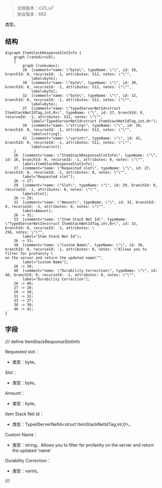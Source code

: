 # <!-- md:samp ItemStackResponseSlotInfo -->

> 文档版本：r/20_u7<br/>协议版本：662

<!-- md:samp ItemStackResponseSlotInfo -->类型。

## 结构

```viz
digraph ItemStackResponseSlotInfo {
	graph [rankdir=LR];
	{
		graph [rank=max];
		28	[comment="name: \"byte\", typeName: \"\", id: 28, branchId: 0, recurseId: -1, attributes: 512, notes: \"\"",
			label=byte];
		30	[comment="name: \"byte\", typeName: \"\", id: 30, branchId: 0, recurseId: -1, attributes: 512, notes: \"\"",
			label=byte];
		32	[comment="name: \"byte\", typeName: \"\", id: 32, branchId: 0, recurseId: -1, attributes: 512, notes: \"\"",
			label=byte];
		37	[comment="name: \"TypedServerNetId<struct ItemStackNetIdTag,int,0>\", typeName: \"\", id: 37, branchId: 0, recurseId: -1, attributes: 512, notes: \"\"",
			label="TypedServerNetId<struct ItemStackNetIdTag,int,0>"];
		39	[comment="name: \"string\", typeName: \"\", id: 39, branchId: 0, recurseId: -1, attributes: 512, notes: \"\"",
			label=string];
		41	[comment="name: \"varint\", typeName: \"\", id: 41, branchId: 0, recurseId: -1, attributes: 512, notes: \"\"",
			label=varint];
	}
	26	[comment="name: \"ItemStackResponseSlotInfo\", typeName: \"\", id: 26, branchId: 0, recurseId: -1, attributes: 0, notes: \"\"",
		label=ItemStackResponseSlotInfo];
	27	[comment="name: \"Requested slot\", typeName: \"\", id: 27, branchId: 0, recurseId: -1, attributes: 0, notes: \"\"",
		label="Requested slot"];
	26 -> 27;
	29	[comment="name: \"Slot\", typeName: \"\", id: 29, branchId: 0, recurseId: -1, attributes: 0, notes: \"\"",
		label=Slot];
	26 -> 29;
	31	[comment="name: \"Amount\", typeName: \"\", id: 31, branchId: 0, recurseId: -1, attributes: 0, notes: \"\"",
		label=Amount];
	26 -> 31;
	33	[comment="name: \"Item Stack Net Id\", typeName: \"TypedServerNetId<struct ItemStackNetIdTag,int,0>\", id: 33, branchId: 0, recurseId: -1, attributes: \
256, notes: \"\"",
		label="Item Stack Net Id"];
	26 -> 33;
	38	[comment="name: \"Custom Name\", typeName: \"\", id: 38, branchId: 0, recurseId: -1, attributes: 0, notes: \"Allows you to filter for profanity \
on the server and return the updated name\"",
		label="Custom Name"];
	26 -> 38;
	40	[comment="name: \"Durability Correction\", typeName: \"\", id: 40, branchId: 0, recurseId: -1, attributes: 0, notes: \"\"",
		label="Durability Correction"];
	26 -> 40;
	27 -> 28;
	29 -> 30;
	31 -> 32;
	33 -> 37;
	38 -> 39;
	40 -> 41;
}

```

## 字段

/// define
ItemStackResponseSlotInfo

Requested slot：<!-- md:samp byte -->

- 类型：byte。

Slot：<!-- md:samp byte -->

- 类型：byte。

Amount：<!-- md:samp byte -->

- 类型：byte。

Item Stack Net Id：[<!-- md:samp TypedServerNetId<struct ItemStackNetIdTag,int,0> -->](../types/typedservernetid<struct_itemstacknetidtag,int,0>.md)

- 类型：TypedServerNetId<struct ItemStackNetIdTag,int,0>。

Custom Name：<!-- md:samp string -->

- 类型：string。Allows you to filter for profanity on the server and return the updated 'name'

Durability Correction：<!-- md:samp varint -->

- 类型：varint。


///

